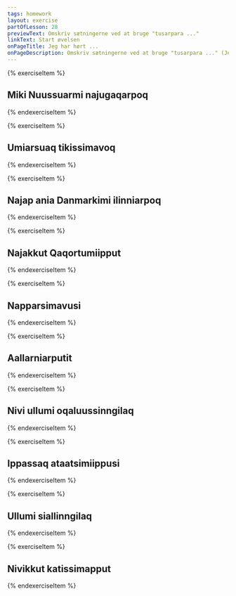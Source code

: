 ```yaml
---
tags: homework
layout: exercise
partOfLesson: 28
previewText: Omskriv sætningerne ved at bruge "tusarpara ..."
linkText: Start øvelsen
onPageTitle: Jeg har hørt ...
onPageDescription: Omskriv sætningerne ved at bruge "tusarpara ..." (Jeg har hørt ...) og navnemåde
---
```


{% exerciseItem %}

## Miki Nuussuarmi najugaqarpoq

<single-input data-label="Omskriv sætningen og start med tusarpara"></textarea-input>

<single-input data-label="Nutseruk"></textarea-input>

<feedback-message data-content="Tusarpara Miki Nuussuarmi najugaqartoq kan oversættes til: Jeg har hørt at Miki bor i Nuussuaq"></feedback-message>
{% endexerciseItem %}

{% exerciseItem %}

## Umiarsuaq tikissimavoq

<single-input data-label="Omskriv sætningen og start med tusarpara"></textarea-input>

<single-input data-label="Nutseruk"></textarea-input>

<feedback-message data-content="Tusarpara umiarsuaq tikissimasoq kan oversættes til: Jeg har hørt at skibet er kommet"></feedback-message>
{% endexerciseItem %}

{% exerciseItem %}

## Najap ania Danmarkimi ilinniarpoq

<single-input data-label="Omskriv sætningen og start med tusarpara"></textarea-input>

<single-input data-label="Nutseruk"></textarea-input>

<feedback-message data-content="Tusarpara Najap ania Danmarkimi ilinniartoq kan oversættes til: Jeg har hørt at Najas storebror er på uddannelse i Danmark"></feedback-message>
{% endexerciseItem %}

{% exerciseItem %}

## Najakkut Qaqortumiipput

<single-input data-label="Omskriv sætningen og start med tusarpara"></textarea-input>

<single-input data-label="Nutseruk"></textarea-input>

<feedback-message data-content="Tusarpara Najakkut Qaqortumiittut kan oversættes til: Jeg har hørt at Naja og familien er i Qaqortoq"></feedback-message>
{% endexerciseItem %}

{% exerciseItem %}

## Napparsimavusi

<single-input data-label="Omskriv sætningen og start med tusarpara"></textarea-input>

<single-input data-label="Nutseruk"></textarea-input>

<feedback-message data-content="Tusarpara napparsimasusi kan oversættes til: Jeg har hørt at I er syge"></feedback-message>
{% endexerciseItem %}

{% exerciseItem %}

## Aallarniarputit

<single-input data-label="Omskriv sætningen og start med tusarpara"></textarea-input>

<single-input data-label="Nutseruk"></textarea-input>

<feedback-message data-content="Tusarpara aallarniartutit kan oversættes til: Jeg har hørt at du skal afsted/rejse"></feedback-message>
{% endexerciseItem %}

{% exerciseItem %}

## Nivi ullumi oqaluussinngilaq

<single-input data-label="Omskriv sætningen og start med tusarpara"></textarea-input>

<single-input data-label="Nutseruk"></textarea-input>

<feedback-message data-content="Tusarpara Nivi ullumi oqaluussinngitsoq kan oversættes til: Jeg har hørt at Nivi ikke var i forkyndelsen i dag"></feedback-message>
{% endexerciseItem %}

{% exerciseItem %}

## Ippassaq ataatsimiippusi

<single-input data-label="Omskriv sætningen og start med tusarpara"></textarea-input>

<single-input data-label="Nutseruk"></textarea-input>

<feedback-message data-content="Tusarpara ippassaq ataatsimiittusi kan oversættes til: Jeg har hørt at I var til møde i går"></feedback-message>
{% endexerciseItem %}

{% exerciseItem %}

## Ullumi siallinngilaq

<single-input data-label="Omskriv sætningen og start med tusarpara"></textarea-input>

<single-input data-label="Nutseruk"></textarea-input>

<feedback-message data-content="Tusarpara ullumi siallinngitsoq kan oversættes til: Jeg har hørt at det ikke regner i dag"></feedback-message>
{% endexerciseItem %}

{% exerciseItem %}

## Nivikkut katissimapput

<single-input data-label="Omskriv sætningen og start med tusarpara"></textarea-input>

<single-input data-label="Nutseruk"></textarea-input>

<feedback-message data-content="Tusarpara Nivikkut katissimasut kan oversættes til: Jeg har hørt at Nivi og dem er blevet gift"></feedback-message>
{% endexerciseItem %}